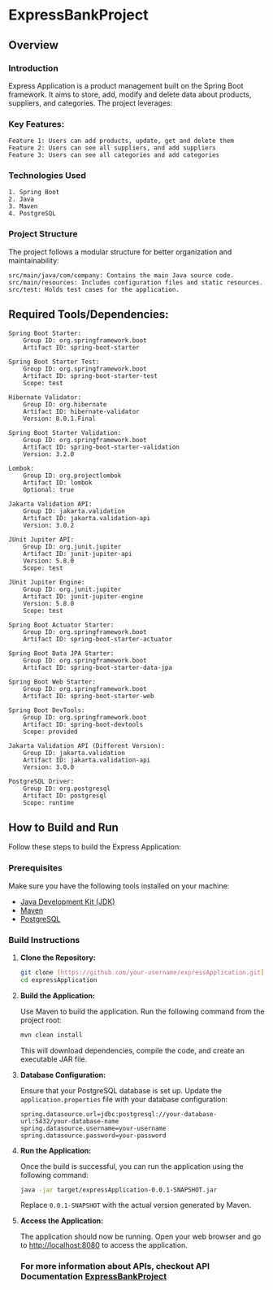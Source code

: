 # ExpressBankProject
## Overview
### Introduction

Express Application is a product management built on the Spring Boot framework. It aims to store, add, modify and delete data about products, suppliers, and categories. The project leverages:
### Key Features:

    Feature 1: Users can add products, update, get and delete them
    Feature 2: Users can see all suppliers, and add suppliers
    Feature 3: Users can see all categories and add categories

### Technologies Used

    1. Spring Boot
    2. Java
    3. Maven
    4. PostgreSQL

### Project Structure

The project follows a modular structure for better organization and maintainability:

    src/main/java/com/company: Contains the main Java source code.
    src/main/resources: Includes configuration files and static resources.
    src/test: Holds test cases for the application.


## Required Tools/Dependencies:
    Spring Boot Starter:
        Group ID: org.springframework.boot
        Artifact ID: spring-boot-starter

    Spring Boot Starter Test:
        Group ID: org.springframework.boot
        Artifact ID: spring-boot-starter-test
        Scope: test

    Hibernate Validator:
        Group ID: org.hibernate
        Artifact ID: hibernate-validator
        Version: 8.0.1.Final

    Spring Boot Starter Validation:
        Group ID: org.springframework.boot
        Artifact ID: spring-boot-starter-validation
        Version: 3.2.0

    Lombok:
        Group ID: org.projectlombok
        Artifact ID: lombok
        Optional: true

    Jakarta Validation API:
        Group ID: jakarta.validation
        Artifact ID: jakarta.validation-api
        Version: 3.0.2

    JUnit Jupiter API:
        Group ID: org.junit.jupiter
        Artifact ID: junit-jupiter-api
        Version: 5.8.0
        Scope: test

    JUnit Jupiter Engine:
        Group ID: org.junit.jupiter
        Artifact ID: junit-jupiter-engine
        Version: 5.8.0
        Scope: test

    Spring Boot Actuator Starter:
        Group ID: org.springframework.boot
        Artifact ID: spring-boot-starter-actuator

    Spring Boot Data JPA Starter:
        Group ID: org.springframework.boot
        Artifact ID: spring-boot-starter-data-jpa

    Spring Boot Web Starter:
        Group ID: org.springframework.boot
        Artifact ID: spring-boot-starter-web

    Spring Boot DevTools:
        Group ID: org.springframework.boot
        Artifact ID: spring-boot-devtools
        Scope: provided

    Jakarta Validation API (Different Version):
        Group ID: jakarta.validation
        Artifact ID: jakarta.validation-api
        Version: 3.0.0

    PostgreSQL Driver:
        Group ID: org.postgresql
        Artifact ID: postgresql
        Scope: runtime
## How to Build and Run

Follow these steps to build the Express Application:

### Prerequisites

Make sure you have the following tools installed on your machine:

- [Java Development Kit (JDK)](https://www.oracle.com/java/technologies/javase-downloads.html)
- [Maven](https://maven.apache.org/download.cgi)
- [PostgreSQL](https://www.postgresql.org/download/)

### Build Instructions

1. **Clone the Repository:**

    ```bash
    git clone [https://github.com/your-username/expressApplication.git](https://github.com/Tamerlan-Aghayev/ExpressBankProject.git)
    cd expressApplication
    ```

2. **Build the Application:**

    Use Maven to build the application. Run the following command from the project root:

    ```bash
    mvn clean install
    ```

    This will download dependencies, compile the code, and create an executable JAR file.

3. **Database Configuration:**

    Ensure that your PostgreSQL database is set up. Update the `application.properties` file with your database configuration:

    ```properties
    spring.datasource.url=jdbc:postgresql://your-database-url:5432/your-database-name
    spring.datasource.username=your-username
    spring.datasource.password=your-password
    ```

4. **Run the Application:**

    Once the build is successful, you can run the application using the following command:

    ```bash
    java -jar target/expressApplication-0.0.1-SNAPSHOT.jar
    ```

    Replace `0.0.1-SNAPSHOT` with the actual version generated by Maven.

5. **Access the Application:**

    The application should now be running. Open your web browser and go to [http://localhost:8080](http://localhost:8080) to access the application.

   ### For more information about APIs, checkout API Documentation [ExpressBankProject](https://documenter.getpostman.com/view/22946241/2s9YeD9thN)



